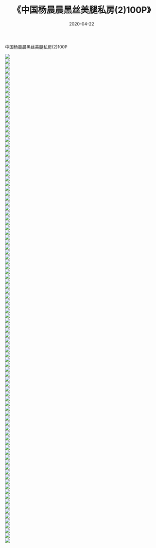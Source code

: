 ﻿---
layout: post
title:  《中国杨晨晨黑丝美腿私房(2)100P》
date:   2020-04-22
img: http://pic.660000.xyz/1:/性感/2020/中国杨晨晨黑丝美腿私房(2)100P/000.jpg
categories: [美女, 清纯, 唯美]
---

中国杨晨晨黑丝美腿私房(2)100P

  ![](http://pic.660000.xyz/1:/性感/2020/中国杨晨晨黑丝美腿私房(2)100P/001.jpg) <br> ![](http://pic.660000.xyz/1:/性感/2020/中国杨晨晨黑丝美腿私房(2)100P/002.jpg) <br> ![](http://pic.660000.xyz/1:/性感/2020/中国杨晨晨黑丝美腿私房(2)100P/003.jpg) <br> ![](http://pic.660000.xyz/1:/性感/2020/中国杨晨晨黑丝美腿私房(2)100P/004.jpg) <br> ![](http://pic.660000.xyz/1:/性感/2020/中国杨晨晨黑丝美腿私房(2)100P/005.jpg) <br> ![](http://pic.660000.xyz/1:/性感/2020/中国杨晨晨黑丝美腿私房(2)100P/006.jpg) <br> ![](http://pic.660000.xyz/1:/性感/2020/中国杨晨晨黑丝美腿私房(2)100P/007.jpg) <br> ![](http://pic.660000.xyz/1:/性感/2020/中国杨晨晨黑丝美腿私房(2)100P/008.jpg) <br> ![](http://pic.660000.xyz/1:/性感/2020/中国杨晨晨黑丝美腿私房(2)100P/009.jpg) <br> ![](http://pic.660000.xyz/1:/性感/2020/中国杨晨晨黑丝美腿私房(2)100P/010.jpg) <br> ![](http://pic.660000.xyz/1:/性感/2020/中国杨晨晨黑丝美腿私房(2)100P/011.jpg) <br> ![](http://pic.660000.xyz/1:/性感/2020/中国杨晨晨黑丝美腿私房(2)100P/012.jpg) <br> ![](http://pic.660000.xyz/1:/性感/2020/中国杨晨晨黑丝美腿私房(2)100P/013.jpg) <br> ![](http://pic.660000.xyz/1:/性感/2020/中国杨晨晨黑丝美腿私房(2)100P/014.jpg) <br> ![](http://pic.660000.xyz/1:/性感/2020/中国杨晨晨黑丝美腿私房(2)100P/015.jpg) <br> ![](http://pic.660000.xyz/1:/性感/2020/中国杨晨晨黑丝美腿私房(2)100P/016.jpg) <br> ![](http://pic.660000.xyz/1:/性感/2020/中国杨晨晨黑丝美腿私房(2)100P/017.jpg) <br> ![](http://pic.660000.xyz/1:/性感/2020/中国杨晨晨黑丝美腿私房(2)100P/018.jpg) <br> ![](http://pic.660000.xyz/1:/性感/2020/中国杨晨晨黑丝美腿私房(2)100P/019.jpg) <br> ![](http://pic.660000.xyz/1:/性感/2020/中国杨晨晨黑丝美腿私房(2)100P/020.jpg) <br> ![](http://pic.660000.xyz/1:/性感/2020/中国杨晨晨黑丝美腿私房(2)100P/021.jpg) <br> ![](http://pic.660000.xyz/1:/性感/2020/中国杨晨晨黑丝美腿私房(2)100P/022.jpg) <br> ![](http://pic.660000.xyz/1:/性感/2020/中国杨晨晨黑丝美腿私房(2)100P/023.jpg) <br> ![](http://pic.660000.xyz/1:/性感/2020/中国杨晨晨黑丝美腿私房(2)100P/024.jpg) <br> ![](http://pic.660000.xyz/1:/性感/2020/中国杨晨晨黑丝美腿私房(2)100P/025.jpg) <br> ![](http://pic.660000.xyz/1:/性感/2020/中国杨晨晨黑丝美腿私房(2)100P/026.jpg) <br> ![](http://pic.660000.xyz/1:/性感/2020/中国杨晨晨黑丝美腿私房(2)100P/027.jpg) <br> ![](http://pic.660000.xyz/1:/性感/2020/中国杨晨晨黑丝美腿私房(2)100P/028.jpg) <br> ![](http://pic.660000.xyz/1:/性感/2020/中国杨晨晨黑丝美腿私房(2)100P/029.jpg) <br> ![](http://pic.660000.xyz/1:/性感/2020/中国杨晨晨黑丝美腿私房(2)100P/030.jpg) <br> ![](http://pic.660000.xyz/1:/性感/2020/中国杨晨晨黑丝美腿私房(2)100P/031.jpg) <br> ![](http://pic.660000.xyz/1:/性感/2020/中国杨晨晨黑丝美腿私房(2)100P/032.jpg) <br> ![](http://pic.660000.xyz/1:/性感/2020/中国杨晨晨黑丝美腿私房(2)100P/033.jpg) <br> ![](http://pic.660000.xyz/1:/性感/2020/中国杨晨晨黑丝美腿私房(2)100P/034.jpg) <br> ![](http://pic.660000.xyz/1:/性感/2020/中国杨晨晨黑丝美腿私房(2)100P/035.jpg) <br> ![](http://pic.660000.xyz/1:/性感/2020/中国杨晨晨黑丝美腿私房(2)100P/036.jpg) <br> ![](http://pic.660000.xyz/1:/性感/2020/中国杨晨晨黑丝美腿私房(2)100P/037.jpg) <br> ![](http://pic.660000.xyz/1:/性感/2020/中国杨晨晨黑丝美腿私房(2)100P/038.jpg) <br> ![](http://pic.660000.xyz/1:/性感/2020/中国杨晨晨黑丝美腿私房(2)100P/039.jpg) <br> ![](http://pic.660000.xyz/1:/性感/2020/中国杨晨晨黑丝美腿私房(2)100P/040.jpg) <br> ![](http://pic.660000.xyz/1:/性感/2020/中国杨晨晨黑丝美腿私房(2)100P/041.jpg) <br> ![](http://pic.660000.xyz/1:/性感/2020/中国杨晨晨黑丝美腿私房(2)100P/042.jpg) <br> ![](http://pic.660000.xyz/1:/性感/2020/中国杨晨晨黑丝美腿私房(2)100P/043.jpg) <br> ![](http://pic.660000.xyz/1:/性感/2020/中国杨晨晨黑丝美腿私房(2)100P/044.jpg) <br> ![](http://pic.660000.xyz/1:/性感/2020/中国杨晨晨黑丝美腿私房(2)100P/045.jpg) <br> ![](http://pic.660000.xyz/1:/性感/2020/中国杨晨晨黑丝美腿私房(2)100P/046.jpg) <br> ![](http://pic.660000.xyz/1:/性感/2020/中国杨晨晨黑丝美腿私房(2)100P/047.jpg) <br> ![](http://pic.660000.xyz/1:/性感/2020/中国杨晨晨黑丝美腿私房(2)100P/048.jpg) <br> ![](http://pic.660000.xyz/1:/性感/2020/中国杨晨晨黑丝美腿私房(2)100P/049.jpg) <br> ![](http://pic.660000.xyz/1:/性感/2020/中国杨晨晨黑丝美腿私房(2)100P/050.jpg) <br> ![](http://pic.660000.xyz/1:/性感/2020/中国杨晨晨黑丝美腿私房(2)100P/051.jpg) <br> ![](http://pic.660000.xyz/1:/性感/2020/中国杨晨晨黑丝美腿私房(2)100P/052.jpg) <br> ![](http://pic.660000.xyz/1:/性感/2020/中国杨晨晨黑丝美腿私房(2)100P/053.jpg) <br> ![](http://pic.660000.xyz/1:/性感/2020/中国杨晨晨黑丝美腿私房(2)100P/054.jpg) <br> ![](http://pic.660000.xyz/1:/性感/2020/中国杨晨晨黑丝美腿私房(2)100P/055.jpg) <br> ![](http://pic.660000.xyz/1:/性感/2020/中国杨晨晨黑丝美腿私房(2)100P/056.jpg) <br> ![](http://pic.660000.xyz/1:/性感/2020/中国杨晨晨黑丝美腿私房(2)100P/057.jpg) <br> ![](http://pic.660000.xyz/1:/性感/2020/中国杨晨晨黑丝美腿私房(2)100P/058.jpg) <br> ![](http://pic.660000.xyz/1:/性感/2020/中国杨晨晨黑丝美腿私房(2)100P/059.jpg) <br> ![](http://pic.660000.xyz/1:/性感/2020/中国杨晨晨黑丝美腿私房(2)100P/060.jpg) <br> ![](http://pic.660000.xyz/1:/性感/2020/中国杨晨晨黑丝美腿私房(2)100P/061.jpg) <br> ![](http://pic.660000.xyz/1:/性感/2020/中国杨晨晨黑丝美腿私房(2)100P/062.jpg) <br> ![](http://pic.660000.xyz/1:/性感/2020/中国杨晨晨黑丝美腿私房(2)100P/063.jpg) <br> ![](http://pic.660000.xyz/1:/性感/2020/中国杨晨晨黑丝美腿私房(2)100P/064.jpg) <br> ![](http://pic.660000.xyz/1:/性感/2020/中国杨晨晨黑丝美腿私房(2)100P/065.jpg) <br> ![](http://pic.660000.xyz/1:/性感/2020/中国杨晨晨黑丝美腿私房(2)100P/066.jpg) <br> ![](http://pic.660000.xyz/1:/性感/2020/中国杨晨晨黑丝美腿私房(2)100P/067.jpg) <br> ![](http://pic.660000.xyz/1:/性感/2020/中国杨晨晨黑丝美腿私房(2)100P/068.jpg) <br> ![](http://pic.660000.xyz/1:/性感/2020/中国杨晨晨黑丝美腿私房(2)100P/069.jpg) <br> ![](http://pic.660000.xyz/1:/性感/2020/中国杨晨晨黑丝美腿私房(2)100P/070.jpg) <br> ![](http://pic.660000.xyz/1:/性感/2020/中国杨晨晨黑丝美腿私房(2)100P/071.jpg) <br> ![](http://pic.660000.xyz/1:/性感/2020/中国杨晨晨黑丝美腿私房(2)100P/072.jpg) <br> ![](http://pic.660000.xyz/1:/性感/2020/中国杨晨晨黑丝美腿私房(2)100P/073.jpg) <br> ![](http://pic.660000.xyz/1:/性感/2020/中国杨晨晨黑丝美腿私房(2)100P/074.jpg) <br> ![](http://pic.660000.xyz/1:/性感/2020/中国杨晨晨黑丝美腿私房(2)100P/075.jpg) <br> ![](http://pic.660000.xyz/1:/性感/2020/中国杨晨晨黑丝美腿私房(2)100P/076.jpg) <br> ![](http://pic.660000.xyz/1:/性感/2020/中国杨晨晨黑丝美腿私房(2)100P/077.jpg) <br> ![](http://pic.660000.xyz/1:/性感/2020/中国杨晨晨黑丝美腿私房(2)100P/078.jpg) <br> ![](http://pic.660000.xyz/1:/性感/2020/中国杨晨晨黑丝美腿私房(2)100P/079.jpg) <br> ![](http://pic.660000.xyz/1:/性感/2020/中国杨晨晨黑丝美腿私房(2)100P/080.jpg) <br> ![](http://pic.660000.xyz/1:/性感/2020/中国杨晨晨黑丝美腿私房(2)100P/081.jpg) <br> ![](http://pic.660000.xyz/1:/性感/2020/中国杨晨晨黑丝美腿私房(2)100P/082.jpg) <br> ![](http://pic.660000.xyz/1:/性感/2020/中国杨晨晨黑丝美腿私房(2)100P/083.jpg) <br> ![](http://pic.660000.xyz/1:/性感/2020/中国杨晨晨黑丝美腿私房(2)100P/084.jpg) <br> ![](http://pic.660000.xyz/1:/性感/2020/中国杨晨晨黑丝美腿私房(2)100P/085.jpg) <br> ![](http://pic.660000.xyz/1:/性感/2020/中国杨晨晨黑丝美腿私房(2)100P/086.jpg) <br> ![](http://pic.660000.xyz/1:/性感/2020/中国杨晨晨黑丝美腿私房(2)100P/087.jpg) <br> ![](http://pic.660000.xyz/1:/性感/2020/中国杨晨晨黑丝美腿私房(2)100P/088.jpg) <br> ![](http://pic.660000.xyz/1:/性感/2020/中国杨晨晨黑丝美腿私房(2)100P/089.jpg) <br> ![](http://pic.660000.xyz/1:/性感/2020/中国杨晨晨黑丝美腿私房(2)100P/090.jpg) <br> ![](http://pic.660000.xyz/1:/性感/2020/中国杨晨晨黑丝美腿私房(2)100P/091.jpg) <br> ![](http://pic.660000.xyz/1:/性感/2020/中国杨晨晨黑丝美腿私房(2)100P/092.jpg) <br> ![](http://pic.660000.xyz/1:/性感/2020/中国杨晨晨黑丝美腿私房(2)100P/093.jpg) <br> ![](http://pic.660000.xyz/1:/性感/2020/中国杨晨晨黑丝美腿私房(2)100P/094.jpg) <br> ![](http://pic.660000.xyz/1:/性感/2020/中国杨晨晨黑丝美腿私房(2)100P/095.jpg) <br> ![](http://pic.660000.xyz/1:/性感/2020/中国杨晨晨黑丝美腿私房(2)100P/096.jpg) <br> ![](http://pic.660000.xyz/1:/性感/2020/中国杨晨晨黑丝美腿私房(2)100P/097.jpg) <br> ![](http://pic.660000.xyz/1:/性感/2020/中国杨晨晨黑丝美腿私房(2)100P/098.jpg) <br> ![](http://pic.660000.xyz/1:/性感/2020/中国杨晨晨黑丝美腿私房(2)100P/099.jpg) <br> ![](http://pic.660000.xyz/1:/性感/2020/中国杨晨晨黑丝美腿私房(2)100P/100.jpg) <br>